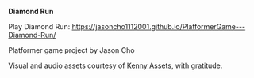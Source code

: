**Diamond Run**

Play Diamond Run: https://jasoncho1112001.github.io/PlatformerGame---Diamond-Run/

Platformer game project by Jason Cho

Visual and audio assets courtesy of [Kenny Assets](https://kenney.nl/assets), with gratitude.
